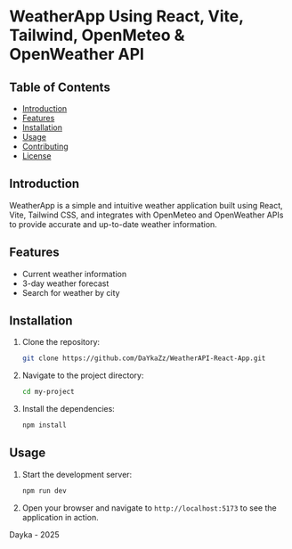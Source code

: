 # WeatherApp Using React, Vite, Tailwind, OpenMeteo & OpenWeather API

## Table of Contents
- [Introduction](#introduction)
- [Features](#features)
- [Installation](#installation)
- [Usage](#usage)
- [Contributing](#contributing)
- [License](#license)

## Introduction
WeatherApp is a simple and intuitive weather application built using React, Vite, Tailwind CSS, and integrates with OpenMeteo and OpenWeather APIs to provide accurate and up-to-date weather information.

## Features
- Current weather information
- 3-day weather forecast
- Search for weather by city

## Installation
1. Clone the repository:
    ```sh
    git clone https://github.com/DaYkaZz/WeatherAPI-React-App.git
    ```
2. Navigate to the project directory:
    ```sh
    cd my-project
    ```
3. Install the dependencies:
    ```sh
    npm install
    ```

## Usage
1. Start the development server:
    ```sh
    npm run dev
    ```
2. Open your browser and navigate to `http://localhost:5173` to see the application in action.

Dayka - 2025